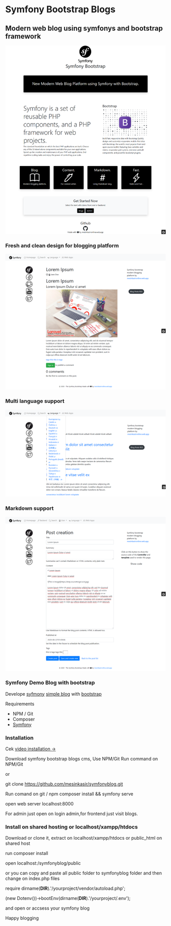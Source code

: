 # Symfony Bootstrap Blogs


## Modern web blog using symfonys and bootstrap framework

![Symfony blog](/public/Screenshot_2020-08-22%20Symfony%20Bootstrap%20By%20mesinkasironline%20web%20app(2).png)


### Fresh and clean design for blogging platform

![Symfony blog](/public/Screenshot_2020-08-22%20Symfony%20Bootstrap%20By%20mesinkasironline%20web%20app(6).png)


### Multi language support

![Symfony blog](/public/Screenshot_2020-08-22%20Symfony%20Bootstrap%20By%20mesinkasironline%20web%20app(3).png)


### Markdown support

![Symfony blog](/public/Screenshot_2020-08-22%20Symfony%20Bootstrap%20By%20mesinkasironline%20web%20app(5).png)


### Symfony Demo Blog with bootstrap
Develope [syfmony](https://github.com/symfony/symfony) [simple blog](https://github.com/symfony/demo) with [bootstrap](https://github.com/twbs/bootstrap)

Requirements 
* NPM / Git
* Composer
* [Symfony](https://symfony.com/download)


### Installation
Cek [video installation →](https://www.youtube.com/watch?v=gdGQSnh84ho)

Download symfony bootstrap blogs cms, Use NPM/Git Run command on NPM/Git

or

git clone https://github.com/mesinkasir/symfonyblog.git


Run comand on git / npm
composer install && symfony serve

open web server localhost:8000

For admin just open on login admin,for frontend just visit blogs.

### Install on shared hosting or localhost/xampp/htdocs 

Download or clone it, extract on localhost/xampp/htdocs or public_html on shared host

run composer install

open localhost:/symfonyblog/public

or you can copy and paste all public folder to symfonyblog folder
and then change on index.php files

require dirname(__DIR__).'/yourproject/vendor/autoload.php';

(new Dotenv())->bootEnv(dirname(__DIR__).'/yourproject/.env');

and open or accsess your symfony blog


Happy blogging
